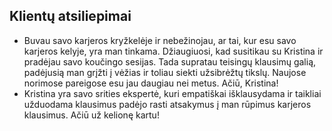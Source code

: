 ## Klientų atsiliepimai

- Buvau savo karjeros kryžkelėje ir nebežinojau, ar tai, kur esu savo karjeros kelyje, yra man tinkama. Džiaugiuosi, kad susitikau su Kristina ir pradėjau savo koučingo sesijas. Tada supratau teisingų klausimų galią, padėjusią man grįžti į vėžias ir toliau siekti užsibrėžtų tikslų. Naujose norimose pareigose esu jau daugiau nei metus. Ačiū, Kristina!
- Kristina yra savo srities ekspertė, kuri empatiškai išklausydama ir taikliai užduodama klausimus padėjo rasti atsakymus į man rūpimus karjeros klausimus. Ačiū už kelionę kartu!